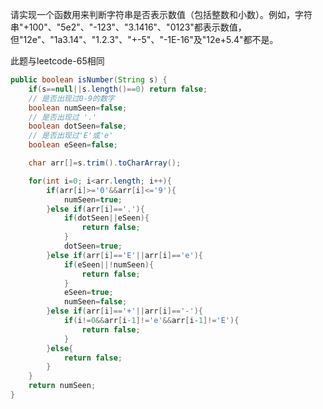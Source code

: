 请实现一个函数用来判断字符串是否表示数值（包括整数和小数）。例如，字符串"+100"、"5e2"、"-123"、"3.1416"、"0123"都表示数值，但"12e"、"1a3.14"、"1.2.3"、"+-5"、"-1E-16"及"12e+5.4"都不是。


此题与leetcode-65相同
```Java
public boolean isNumber(String s) {
    if(s==null||s.length()==0) return false;
    // 是否出现过0-9的数字
    boolean numSeen=false;
    // 是否出现过 '.'
    boolean dotSeen=false;
    // 是否出现过'E'或'e'
    boolean eSeen=false;

    char arr[]=s.trim().toCharArray();

    for(int i=0; i<arr.length; i++){
        if(arr[i]>='0'&&arr[i]<='9'){
            numSeen=true;
        }else if(arr[i]=='.'){
            if(dotSeen||eSeen){
                return false;
            }
            dotSeen=true;
        }else if(arr[i]=='E'||arr[i]=='e'){
            if(eSeen||!numSeen){
                return false;
            }
            eSeen=true;
            numSeen=false;
        }else if(arr[i]=='+'||arr[i]=='-'){
            if(i!=0&&arr[i-1]!='e'&&arr[i-1]!='E'){
                return false;
            }
        }else{
            return false;
        }
    }
    return numSeen;
}
```